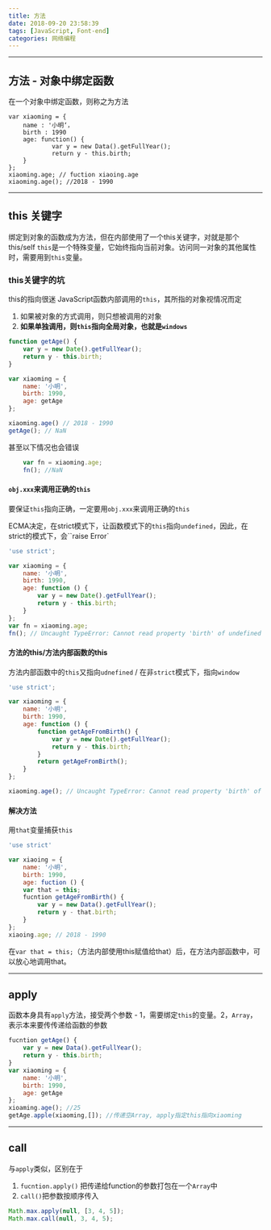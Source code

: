 ```yaml
---
title: 方法
date: 2018-09-20 23:58:39
tags: [JavaScript, Font-end]
categories: 网络编程
---
```


---
## 方法 - 对象中绑定函数

在一个对象中绑定函数，则称之为方法

```
var xiaoming = {
    name : '小明‘，
    birth : 1990
    age: function() {
            var y = new Data().getFullYear();
            return y - this.birth;
    }
};
xiaoming.age; // fuction xiaoing.age
xiaoming.age(); //2018 - 1990
```



------

## this 关键字

绑定到对象的函数成为方法，但在内部使用了一个this关键字，对就是那个this/self
`this`是一个特殊变量，它始终指向当前对象。访问同一对象的其他属性时，需要用到`this`变量。



### this关键字的坑

this的指向很迷
JavaScript函数内部调用的`this`，其所指的对象视情况而定

1. 如果被对象的方式调用，则只想被调用的对象 
2. **如果单独调用，则`this`指向全局对象，也就是`windows`**

```javascript
function getAge() {
    var y = new Date().getFullYear();
    return y - this.birth;
}

var xiaoming = {
    name: '小明',
    birth: 1990,
    age: getAge
};

xiaoming.age() // 2018 - 1990
getAge(); // NaN
```

甚至以下情况也会错误

```javascript
    var fn = xiaoming.age;
    fn(); //NaN
```



#### `obj.xxx`来调用正确的`this`
要保证`this`指向正确，一定要用`obj.xxx`来调用正确的`this`

ECMA决定，在strict模式下，让函数模式下的`this`指向`undefined`，因此，在strict的模式下，会``raise Error`

```javascript
'use strict';

var xiaoming = {
    name: '小明',
    birth: 1990,
    age: function () {
        var y = new Date().getFullYear();
        return y - this.birth;
    }
};
var fn = xiaoming.age;
fn(); // Uncaught TypeError: Cannot read property 'birth' of undefined
```

#### 方法的this/方法内部函数的this

方法内部函数中的`this`又指向`udnefined` / 在非`strict`模式下，指向`window`

```javascript
'use strict';

var xiaoming = {
    name: '小明',
    birth: 1990,
    age: function () {
        function getAgeFromBirth() {
            var y = new Date().getFullYear();
            return y - this.birth;
        }
        return getAgeFromBirth();
    }
};

xiaoming.age(); // Uncaught TypeError: Cannot read property 'birth' of undefined
```



#### 解决方法

用`that`变量捕获`this`

```javascript
'use strict'

var xiaoing = {
    name: '小明',
    birth: 1990,
    age: fuction () {
    var that = this;
    fucntion getAgeFromBirth() {
        var y = new Data().getFullYear();
        return y - that.birth;
    }
};
xiaoing.age; // 2018 - 1990
```

在`var that = this;`（方法内部使用this赋值给that）后，在方法内部函数中，可以放心地调用that。





------

## apply

函数本身具有`apply`方法，接受两个参数 - 1，需要绑定`this`的变量。2，`Array`，表示本来要传传递给函数的参数

```javascript
fucntion getAge() {
    var y = new Data().getFullYear();
    return y - this.birth;
}
var xiaoming = {
    name: '小明',
    birth: 1990,
    age: getAge
};
xioaming.age(); //25
getAge.apple(xiaoming,[]); //传递空Array, apply指定this指向xiaoming
```





------

## call

与`apply`类似，区别在于

1. `fucntion.apply()` 把传递给function的参数打包在一个`Array`中
2. `call()`把参数按顺序传入

```javascript
Math.max.apply(null, [3, 4, 5]);
Math.max.call(null, 3, 4, 5);
```